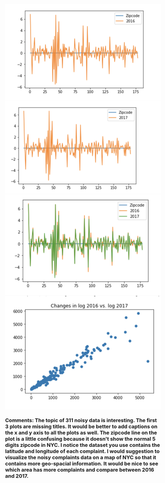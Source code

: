 ![Alt text](2016.png)
![Alt text](2017.png)
![Alt text](compare.png)
![Alt text](changes.png)


### Comments: The topic of 311 noisy data is interesting. The first 3 plots are missing titles. It would be better to add captions on the x and y axis to all the plots as well. The zipcode line on the plot is a little confusing because it doesn't show the normal 5 digits zipcode in NYC. I notice the dataset you use contains the latitude and longitude of each complaint. I would suggestion to visualize the noisy complaints data on a map of NYC so that it contains more geo-spacial information. It would be nice to see which area has more complaints and compare between 2016 and 2017.  